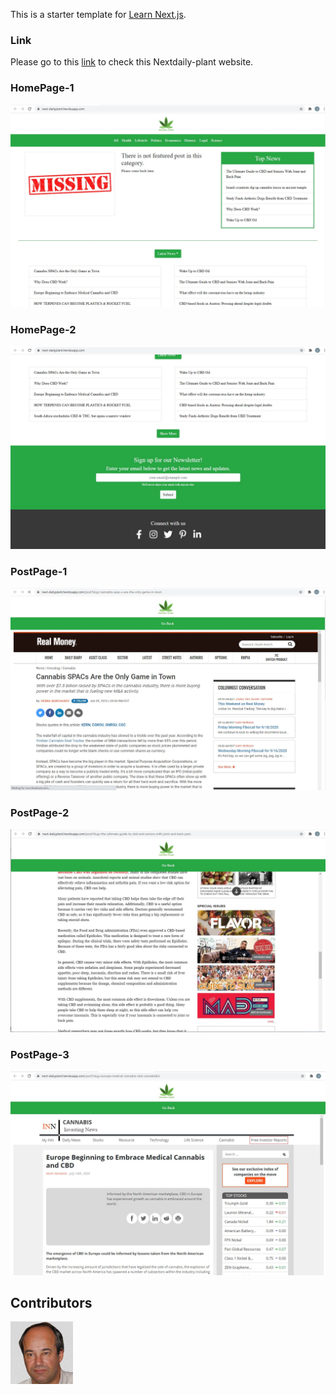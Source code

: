 This is a starter template for [Learn Next.js](https://nextjs.org/learn).

### Link

Please go to this [link](https://next-dailyplant.herokuapp.com/) to check this Nextdaily-plant website.

### HomePage-1

![Auto suggestion](img/01_homepage.jpg)

### HomePage-2

![Auto suggestion](img/02_homepage2.jpg)

### PostPage-1

![Auto suggestion](img/03_post_page.jpg)

### PostPage-2

![Auto suggestion](img/04_post_page2.jpg)

### PostPage-3

![Auto suggestion](img/05_post_page3.jpg)

## Contributors

![Auto suggestion](img/frank.jpg)